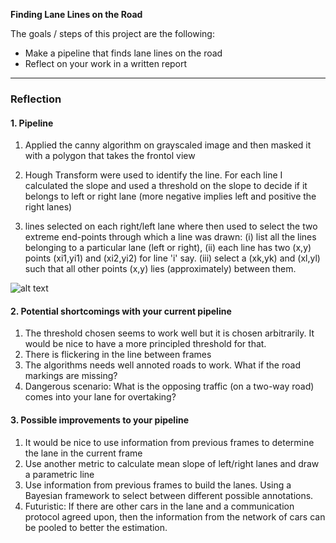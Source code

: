 


**Finding Lane Lines on the Road**

The goals / steps of this project are the following:
* Make a pipeline that finds lane lines on the road
* Reflect on your work in a written report


[//]: # (Image References)

[image1]: ./edges_in_poly.jpg

---

### Reflection

#### 1. Pipeline


1. Applied the canny algorithm on grayscaled image and then masked it with a polygon that takes the frontol view

2. Hough Transform were used to identify the line. For each line I calculated the slope and used a threshold on the slope to decide if it belongs to left or right lane (more negative implies left and positive the right lanes)

3. lines selected on each right/left lane where then used to select the two extreme end-points through which a line was drawn: (i) list all the lines belonging to a particular lane (left or right), (ii) each line has two (x,y) points (xi1,yi1) and (xi2,yi2) for line 'i' say. (iii) select a (xk,yk) and (xl,yl) such that all other points (x,y) lies (approximately) between them.


![alt text][image1]


#### 2. Potential shortcomings with your current pipeline

1. The threshold chosen seems to work well but it is chosen arbitrarily. It would be nice to have a more principled threshold for that.
2. There is flickering in the line between frames
3. The algorithms needs well annoted roads to work. What if the road markings are missing? 
4. Dangerous scenario: What is the opposing traffic (on a two-way road) comes into your lane for overtaking?

#### 3. Possible improvements to your pipeline

1. It would be nice to use information from previous frames to determine the lane in the current frame
2. Use another metric to calculate mean slope of left/right lanes and draw a parametric line
3. Use information from previous frames to build the lanes. Using a Bayesian framework to select between different possible annotations.
4. Futuristic: If there are other cars in the lane and a communication protocol agreed upon, then the information from the network of cars can be pooled to better the estimation.


```python

```
